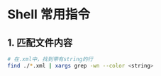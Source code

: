 # Shell 常用指令

## 1. 匹配文件内容
```bash
# 在.xml中，找到带有string的行
find ./*.xml | xargs grep -wn --color <string>
```